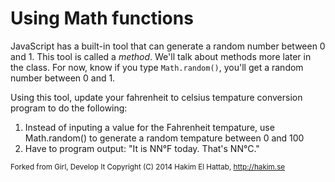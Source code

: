 # Using Math functions
JavaScript has a built-in tool that can generate a random number between 0 and 1. This tool is called a *method*. We'll talk about methods more later in the class. For now, know if you type `Math.random()`, you'll get a random number between 0 and 1.

Using this tool, update your fahrenheit to celsius tempature conversion program to do the following:

1. Instead of inputing a value for the Fahrenheit tempature, use Math.random() to generate a random tempature between 0 and 100
1. Have to program output: "It is NN°F today. That's NN°C."

<sub>Forked from Girl, Develop It
Copyright (C) 2014 Hakim El Hattab, http://hakim.se</sub>
